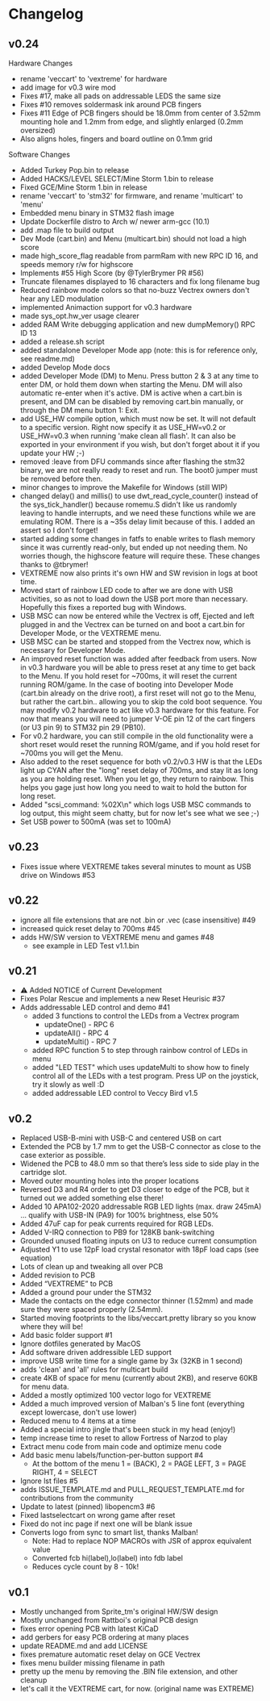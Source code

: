 # Changelog

## v0.24

Hardware Changes

- rename 'veccart' to 'vextreme' for hardware
- add image for v0.3 wire mod
- Fixes #17, make all pads on addressable LEDS the same size
- Fixes #10 removes soldermask ink around PCB fingers
- Fixes #11 Edge of PCB fingers should be 18.0mm from center of 3.52mm mounting hole and 1.2mm from edge, and slightly enlarged (0.2mm oversized)
- Also aligns holes, fingers and board outline on 0.1mm grid

Software Changes

- Added Turkey Pop.bin to release
- Added HACKS/LEVEL SELECT/Mine Storm 1.bin to release
- Fixed GCE/Mine Storm 1.bin in release
- rename 'veccart' to 'stm32' for firmware, and rename 'multicart' to 'menu'
- Embedded menu binary in STM32 flash image
- Update Dockerfile distro to Arch w/ newer arm-gcc (10.1)
- add .map file to build output
- Dev Mode (cart.bin) and Menu (multicart.bin) should not load a high score
- made high_score_flag readable from parmRam with new RPC ID 16, and speeds memory r/w for highscore
- Implements #55 High Score (by @TylerBrymer PR #56)
- Truncate filenames displayed to 16 characters and fix long filename bug
- Reduced rainbow mode colors so that no-buzz Vectrex owners don't hear any LED modulation
- implemented Animaction support for v0.3 hardware
- made sys_opt.hw_ver usage clearer
- added RAM Write debugging application and new dumpMemory() RPC ID 13
- added a release.sh script
- added standalone Developer Mode app (note: this is for reference only, see readme.md)
- added Develop Mode docs
- added Developer Mode (DM) to Menu.  Press button 2 & 3 at any time to enter DM, or hold them down when starting the Menu.  DM will also automatic re-enter when it's active.  DM is active when a cart.bin is present, and DM can be disabled by removing cart.bin manually, or through the DM menu button 1: Exit.
- add USE_HW compile option, which must now be set.  It will not default to a specific version.  Right now specify it as USE_HW=v0.2 or USE_HW=v0.3 when running 'make clean all flash'.  It can also be exported in your environment if you wish, but don't forget about it if you update your HW ;-)
- removed :leave from DFU commands since after flashing the stm32 binary, we are not really ready to reset and run.  The boot0 jumper must be removed before then.
- minor changes to improve the Makefile for Windows (still WIP)
- changed delay() and millis() to use dwt_read_cycle_counter() instead of the sys_tick_handler() because romemu.S didn't like us randomly leaving to handle interrupts, and we need these functions while we are emulating ROM.  There is a ~35s delay limit because of this.  I added an assert so I don't forget!
- started adding some changes in fatfs to enable writes to flash memory since it was currently read-only, but ended up not needing them.  No worries though, the highscore feature will require these.  These changes thanks to @tbrymer!
- VEXTREME now also prints it's own HW and SW revision in logs at boot time.
- Moved start of rainbow LED code to after we are done with USB activities, so as not to load down the USB port more than necessary.  Hopefully this fixes a reported bug with Windows.
- USB MSC can now be entered while the Vectrex is off, Ejected and left plugged in and the Vectrex can be turned on and boot a cart.bin for Developer Mode, or the VEXTREME menu.
- USB MSC can be started and stopped from the Vectrex now, which is necessary for Developer Mode.
- An improved reset function was added after feedback from users.  Now in v0.3 hardware you will be able to press reset at any time to get back to the Menu.  If you hold reset for ~700ms, it will reset the current running ROM/game.  In the case of booting into Developer Mode (cart.bin already on the drive root), a first reset will not go to the Menu, but rather the cart.bin.. allowing you to skip the cold boot sequence. You may modify v0.2 hardware to act like v0.3 hardware for this feature.  For now that means you will need to jumper V-OE pin 12 of the cart fingers (or U3 pin 9) to STM32 pin 29 (PB10).
- For v0.2 hardware, you can still compile in the old functionality were a short reset would reset the running ROM/game, and if you hold reset for ~700ms you will get the Menu.
- Also added to the reset sequence for both v0.2/v0.3 HW is that the LEDs light up CYAN after the "long" reset delay of 700ms, and stay lit as long as you are holding reset.  When you let go, they return to rainbow.  This helps you gage just how long you need to wait to hold the button for long reset.
- Added "scsi_command: %02X\n" which logs USB MSC commands to log output, this might seem chatty, but for now let's see what we see ;-)
- Set USB power to 500mA (was set to 100mA)

## v0.23

- Fixes issue where VEXTREME takes several minutes to mount as USB drive on Windows #53

## v0.22

- ignore all file extensions that are not .bin or .vec (case insensitive) #49
- increased quick reset delay to 700ms #45 
- adds HW/SW version to VEXTREME menu and games #48 
  - see example in LED Test v1.1.bin

## v0.21

- :warning: Added NOTICE of Current Development
- Fixes Polar Rescue and implements a new Reset Heurisic #37
- Adds addressable LED control and demo #41
    - added 3 functions to control the LEDs from a Vectrex program
        - updateOne() - RPC 6
        - updateAll() - RPC 4
        - updateMulti() - RPC 7
    - added RPC function 5 to step through rainbow control of LEDs in menu
    - added "LED TEST" which uses updateMulti to show how to finely control
    all of the LEDs with a test program.  Press UP on the joystick, try it slowly as well :D
    - added addressable LED control to Veccy Bird v1.5

## v0.2

- Replaced USB-B-mini with USB-C and centered USB on cart
- Extended the PCB by 1.7 mm to get the USB-C connector as close to the case exterior as possible.
- Widened the PCB to 48.0 mm so that there’s less side to side play in the cartridge slot.
- Moved outer mounting holes into the proper locations
- Reversed D3 and R4 order to get D3 closer to edge of the PCB, but it turned out we added something else there!
- Added 10 APA102-2020 addressable RGB LED lights (max. draw 245mA) … qualify with USB-IN (PA9) for 100% brightness, else 50%
- Added 47uF cap for peak currents required for RGB LEDs.
- Added V-IRQ connection to PB9 for 128KB bank-switching
- Grounded unused floating inputs on U3 to reduce current consumption
- Adjusted Y1 to use 12pF load crystal resonator with 18pF load caps (see equation)
- Lots of clean up and tweaking all over PCB
- Added revision to PCB
- Added “VEXTREME” to PCB
- Added a ground pour under the STM32
- Made the contacts on the edge connector thinner (1.52mm) and made sure they were spaced properly (2.54mm).
- Started moving footprints to the libs/veccart.pretty library so you know where they will be!
- Add basic folder support #1
- Ignore dotfiles generated by MacOS
- Add software driven addressible LED support
- improve USB write time for a single game by 3x (32KB in 1 second)
- adds 'clean' and 'all' rules for multicart build
- create 4KB of space for menu (currently about 2KB), and reserve 60KB for menu data.
- Added a mostly optimized 100 vector logo for VEXTREME
- Added a much improved version of Malban's 5 line font (everything except lowercase, don't use lower)
- Reduced menu to 4 items at a time
- Added a special intro jingle that's been stuck in my head (enjoy!)
- temp increase time to reset to allow Fortress of Narzod to play
- Extract menu code from main code and optimize menu code
- Add basic menu labels/function-per-button support #4
    - At the bottom of the menu 1 = (BACK), 2 = PAGE LEFT, 3 = PAGE RIGHT, 4 = SELECT
- Ignore lst files #5
- adds ISSUE_TEMPLATE.md and PULL_REQUEST_TEMPLATE.md for contributions from the community
- Update to latest (pinned) libopencm3 #6
- Fixed lastselectcart on wrong game after reset
- Fixed do not inc page if next one will be blank issue
- Converts logo from sync to smart list, thanks Malban!
    - Note: Had to replace NOP MACROs with JSR of approx equivalent value
    - Converted fcb hi(label),lo(label) into fdb label
    - Reduces cycle count by 8 - 10k!

## v0.1

- Mostly unchanged from Sprite_tm's original HW/SW design
- Mostly unchanged from Rattboi's original PCB design
- fixes error opening PCB with latest KiCaD
- add gerbers for easy PCB ordering at many places
- update README.md and add LICENSE
- fixes premature automatic reset delay on GCE Vectrex
- fixes menu builder missing filename in path
- pretty up the menu by removing the .BIN file extension, and other cleanup
- let's call it the VEXTREME cart, for now. (original name was EXTREME)
